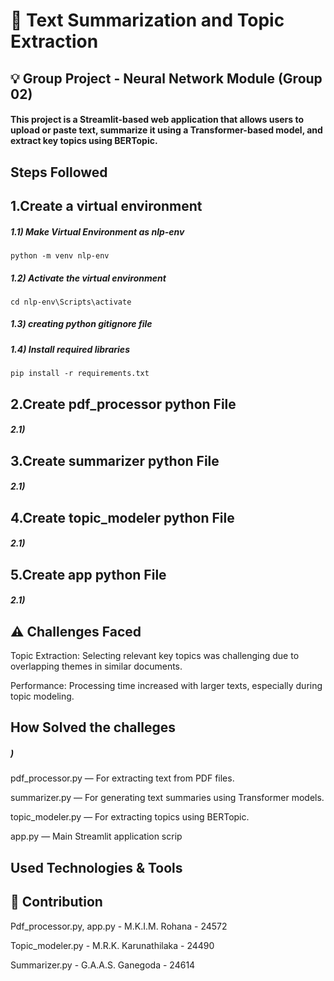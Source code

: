 # 📝 Text Summarization and Topic Extraction

## 💡 Group Project - Neural Network Module (Group 02)

#### This project is a Streamlit-based web application that allows users to upload or paste text, summarize it using a Transformer-based model, and extract key topics using BERTopic.

## Steps Followed
## 1.Create a virtual environment 
 ##### 1.1)  Make Virtual Environment as nlp-env
 
  ```
  python -m venv nlp-env
  ```
 ##### 1.2) Activate the virtual environment

  ```
  cd nlp-env\Scripts\activate
  ```
##### 1.3) creating python gitignore file

##### 1.4) Install required libraries

  ```
  pip install -r requirements.txt
  ```
## 2.Create pdf_processor python File
 ##### 2.1) 

## 3.Create summarizer python File
 ##### 2.1) 

## 4.Create topic_modeler python File
 ##### 2.1) 

 ## 5.Create app python File
 ##### 2.1) 

## ⚠️ Challenges Faced

Topic Extraction: Selecting relevant key topics was challenging due to overlapping themes in similar documents.

Performance: Processing time increased with larger texts, especially during topic modeling.

 ## How Solved the challeges
 ##### )

   pdf_processor.py — For extracting text from PDF files.

   summarizer.py — For generating text summaries using Transformer models.

   topic_modeler.py — For extracting topics using BERTopic.

   app.py — Main Streamlit application scrip

 ## Used Technologies & Tools
 #####

## 👥 Contribution        
Pdf_processor.py, app.py - M.K.I.M. Rohana - 24572   

Topic_modeler.py - M.R.K. Karunathilaka - 24490

Summarizer.py    - G.A.A.S. Ganegoda - 24614



